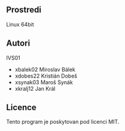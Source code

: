 Prostredi
---------

Linux 64bit

Autori
------

IVS01
- xbalek02 Miroslav Bálek
- xdobes22 Kristián Dobeš
- xsynak03 Maroš Synák
- xkralj12 Jan Král

Licence
-------

Tento program je poskytovan pod licenci MIT.

